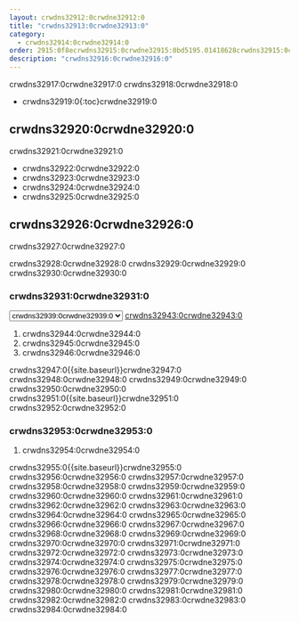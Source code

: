 ```yaml
---
layout: crwdns32912:0crwdne32912:0
title: "crwdns32913:0crwdne32913:0"
category:
  - crwdns32914:0crwdne32914:0
order: 2915:0f8ecrwdns32915:0crwdne32915:0bd5195.01418628crwdns32915:0crwdne32915:0
description: "crwdns32916:0crwdne32916:0"
---
```

crwdns32917:0crwdne32917:0 crwdns32918:0crwdne32918:0

- crwdns32919:0{:toc}crwdne32919:0

## crwdns32920:0crwdne32920:0

crwdns32921:0crwdne32921:0

- crwdns32922:0crwdne32922:0
- crwdns32923:0crwdne32923:0
- crwdns32924:0crwdne32924:0
- crwdns32925:0crwdne32925:0

## crwdns32926:0crwdne32926:0

crwdns32927:0crwdne32927:0

crwdns32928:0crwdne32928:0 crwdns32929:0crwdne32929:0 crwdns32930:0crwdne32930:0

### crwdns32931:0crwdne32931:0

<script>
  var amiIds = {
  "ap-northeast-1": "ami-32e6d455",
  "ap-northeast-2": "ami-2cef3242",
  "ap-southeast-1": "ami-7f22a71c",
  "ap-southeast-2": "ami-21111b42",
  "eu-central-1": "ami-7a2ef015",
  "eu-west-1": "ami-ac1a14ca",
  "sa-east-1": "ami-70026d1c",
  "us-east-1": "ami-cb6f1add",
  "us-east-2": "ami-57c7e032",
  "us-west-1": "ami-4fc8ee2f",
  "us-west-2": "ami-c24a2fa2"
  };

  var amiUpdateSelect = function() {
    var s = document.getElementById("ami-select");
    var region = s.options[s.selectedIndex].value;
    document.getElementById("ami-go").href = "https://console.aws.amazon.com/ec2/v2/home?region=" + region + "#LaunchInstanceWizard:ami=" + amiIds[region];
  };
  </script>

<select id="ami-select" onchange="amiUpdateSelect()"> <option value="ap-northeast-1">crwdns32932:0crwdne32932:0</option> <option value="ap-northeast-2">crwdns32933:0crwdne32933:0</option> <option value="ap-southeast-1">crwdns32934:0crwdne32934:0</option> <option value="ap-southeast-2">crwdns32935:0crwdne32935:0</option> <option value="eu-central-1">crwdns32936:0crwdne32936:0</option> <option value="eu-west-1">crwdns32937:0crwdne32937:0</option> <option value="sa-east-1">crwdns32938:0crwdne32938:0</option> <option value="us-east-1" selected="selected">crwdns32939:0crwdne32939:0</option> <option value="us-east-2">crwdns32940:0crwdne32940:0</option> <option value="us-west-1">crwdns32941:0crwdne32941:0</option> <option value="us-west-2">crwdns32942:0crwdne32942:0</option> </select> <a id="ami-go" href="" class="btn btn-success" data-analytics-action="{{ site.analytics.events.go_button_clicked }}" target="_blank">crwdns32943:0crwdne32943:0</a>
<script>amiUpdateSelect();</script>

1. crwdns32944:0crwdne32944:0 
2. crwdns32945:0crwdne32945:0
3. crwdns32946:0crwdne32946:0 

crwdns32947:0{{site.baseurl}}crwdne32947:0 crwdns32948:0crwdne32948:0 crwdns32949:0crwdne32949:0 crwdns32950:0crwdne32950:0 crwdns32951:0{{site.baseurl}}crwdne32951:0 crwdns32952:0crwdne32952:0

### crwdns32953:0crwdne32953:0

1. crwdns32954:0crwdne32954:0 

crwdns32955:0{{site.baseurl}}crwdne32955:0 crwdns32956:0crwdne32956:0 crwdns32957:0crwdne32957:0 crwdns32958:0crwdne32958:0 crwdns32959:0crwdne32959:0 crwdns32960:0crwdne32960:0 crwdns32961:0crwdne32961:0 crwdns32962:0crwdne32962:0 crwdns32963:0crwdne32963:0 crwdns32964:0crwdne32964:0 crwdns32965:0crwdne32965:0 crwdns32966:0crwdne32966:0 crwdns32967:0crwdne32967:0 crwdns32968:0crwdne32968:0 crwdns32969:0crwdne32969:0 crwdns32970:0crwdne32970:0 crwdns32971:0crwdne32971:0 crwdns32972:0crwdne32972:0 crwdns32973:0crwdne32973:0 crwdns32974:0crwdne32974:0 crwdns32975:0crwdne32975:0 crwdns32976:0crwdne32976:0 crwdns32977:0crwdne32977:0 crwdns32978:0crwdne32978:0 crwdns32979:0crwdne32979:0 crwdns32980:0crwdne32980:0 crwdns32981:0crwdne32981:0 crwdns32982:0crwdne32982:0 crwdns32983:0crwdne32983:0 crwdns32984:0crwdne32984:0

<!---
## Installation in a Data Center

1. Launch a VM with at least 8GB of RAM, 100GB of disk space on the root volume, and a version of Linux that supports Docker, for example Ubuntu Trusty 14.04. 

2. Open ports 22 and 8800 to administrators, open ports 80 and 443 to all users, and optionally open ports 64535-65535 to developers to SSH into builds.

3. Install Replicated, the tool used to package and distribute CircleCI, by running the  `curl https://get.replicated.com/docker | sudo bash` command. **Note:** Docker must not use the device mapper storage driver. Check this by running `sudo docker info | grep "Storage Driver"`.)

4. Visit port 8800 on the machine in a web browser to complete the guided installation process.

5. Complete the process by choosing an SSL certificate option, uploading the license, setting the admin password and hostnames,  enabling GitHub OAuth registration, and defining protocol settings. The application start up process begins by downloading the ~160 MB docker image, so it may take some time to complete. 

6. Open the CircleCI app and click Get Started to authorize your GitHub account. The Add Projects page appears where you can select a project for your first build. 
-->